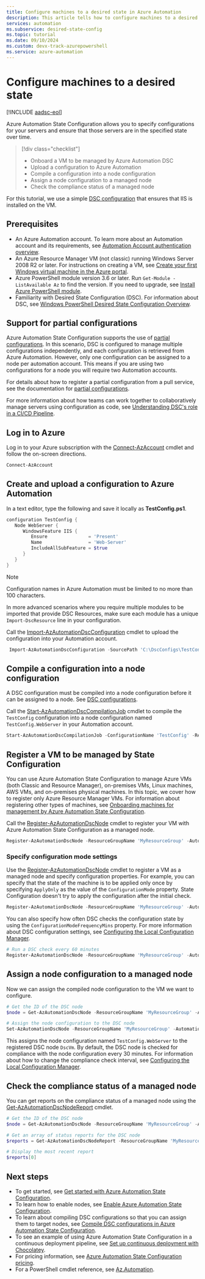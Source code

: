 ```yaml
---
title: Configure machines to a desired state in Azure Automation
description: This article tells how to configure machines to a desired state using Azure Automation State Configuration.
services: automation
ms.subservice: desired-state-config
ms.topic: tutorial
ms.date: 09/10/2024
ms.custom: devx-track-azurepowershell
ms.service: azure-automation
---
```


# Configure machines to a desired state

[!INCLUDE [aadsc-eol](~/includes/dsc-automation/aadsc-eol.md)]

Azure Automation State Configuration allows you to specify configurations for your servers and ensure that those servers are in the specified state over time.

> [!div class="checklist"]
> - Onboard a VM to be managed by Azure Automation DSC
> - Upload a configuration to Azure Automation
> - Compile a configuration into a node configuration
> - Assign a node configuration to a managed node
> - Check the compliance status of a managed node

For this tutorial, we use a simple [DSC configuration](/powershell/dsc/configurations/configurations) that ensures that IIS is installed on the VM.

## Prerequisites

- An Azure Automation account. To learn more about an Automation account and its requirements, see [Automation Account authentication overview](./automation-security-overview.md).
- An Azure Resource Manager VM (not classic) running Windows Server 2008 R2 or later. For instructions on creating a VM, see
  [Create your first Windows virtual machine in the Azure portal](/azure/virtual-machines/windows/quick-create-portal).
- Azure PowerShell module version 3.6 or later. Run `Get-Module -ListAvailable Az` to find the version. If you need to upgrade, see [Install Azure PowerShell module](/powershell/azure/azurerm/install-azurerm-ps).
- Familiarity with Desired State Configuration (DSC). For information about DSC, see [Windows PowerShell Desired State Configuration Overview](/powershell/dsc/overview).

## Support for partial configurations

Azure Automation State Configuration supports the use of
[partial configurations](/powershell/dsc/pull-server/partialconfigs). In this scenario, DSC is configured to manage multiple configurations independently, and each configuration is retrieved from Azure Automation. However, only one configuration can be assigned to a node per automation account. This means if you are using two configurations for a node you will require two Automation accounts.

For details about how to register a partial configuration from a pull service, see the documentation for [partial configurations](/powershell/dsc/pull-server/partialconfigs#partial-configurations-in-pull-mode).

For more information about how teams can work together to collaboratively manage servers using configuration as code, see
[Understanding DSC's role in a CI/CD Pipeline](/powershell/dsc/overview/authoringadvanced).

## Log in to Azure

Log in to your Azure subscription with the [Connect-AzAccount](/powershell/module/Az.Accounts/Connect-AzAccount) cmdlet and follow the on-screen directions.

```powershell
Connect-AzAccount
```

## Create and upload a configuration to Azure Automation

In a text editor, type the following and save it locally as **TestConfig.ps1**.

```powershell
configuration TestConfig {
   Node WebServer {
      WindowsFeature IIS {
         Ensure               = 'Present'
         Name                 = 'Web-Server'
         IncludeAllSubFeature = $true
      }
   }
}
```

> [!NOTE]
> Configuration names in Azure Automation must be limited to no more than 100 characters.
>
> In more advanced scenarios where you require multiple modules to be imported that provide DSC Resources,
> make sure each module has a unique `Import-DscResource` line in your configuration.

Call the [Import-AzAutomationDscConfiguration](/powershell/module/Az.Automation/Import-AzAutomationDscConfiguration) cmdlet to upload the configuration into your Automation account.

```powershell
 Import-AzAutomationDscConfiguration -SourcePath 'C:\DscConfigs\TestConfig.ps1' -ResourceGroupName 'MyResourceGroup' -AutomationAccountName 'myAutomationAccount' -Published
```

## Compile a configuration into a node configuration

A DSC configuration must be compiled into a node configuration before it can be assigned to a node. See [DSC configurations](/powershell/dsc/configurations/configurations).

Call the [Start-AzAutomationDscCompilationJob](/powershell/module/Az.Automation/Start-AzAutomationDscCompilationJob) cmdlet to compile the `TestConfig` configuration into a node configuration named `TestConfig.WebServer` in your Automation account.

```powershell
Start-AzAutomationDscCompilationJob -ConfigurationName 'TestConfig' -ResourceGroupName 'MyResourceGroup' -AutomationAccountName 'myAutomationAccount'
```

## Register a VM to be managed by State Configuration

You can use Azure Automation State Configuration to manage Azure VMs (both Classic and Resource
Manager), on-premises VMs, Linux machines, AWS VMs, and on-premises physical machines. In this
topic, we cover how to register only Azure Resource Manager VMs. For information about registering
other types of machines, see [Onboarding machines for management by Azure Automation State Configuration](automation-dsc-onboarding.md).

Call the [Register-AzAutomationDscNode](/powershell/module/Az.Automation/Register-AzAutomationDscNode) cmdlet to register your VM with Azure Automation State
Configuration as a managed node.

```powershell
Register-AzAutomationDscNode -ResourceGroupName 'MyResourceGroup' -AutomationAccountName 'myAutomationAccount' -AzureVMName 'DscVm'
```

### Specify configuration mode settings

Use the [Register-AzAutomationDscNode](/powershell/module/azurerm.automation/register-azurermautomationdscnode) cmdlet to register a VM as a managed node and specify configuration properties. For
example, you can specify that the state of the machine is to be applied only once by specifying `ApplyOnly` as the value of the `ConfigurationMode` property. State Configuration doesn't try to apply the configuration after the initial check.

```powershell
Register-AzAutomationDscNode -ResourceGroupName 'MyResourceGroup' -AutomationAccountName 'myAutomationAccount' -AzureVMName 'DscVm' -ConfigurationMode 'ApplyOnly'
```

You can also specify how often DSC checks the configuration state by using the `ConfigurationModeFrequencyMins` property. For more information about DSC configuration settings, see [Configuring the Local Configuration Manager](/powershell/dsc/managing-nodes/metaConfig).

```powershell
# Run a DSC check every 60 minutes
Register-AzAutomationDscNode -ResourceGroupName 'MyResourceGroup' -AutomationAccountName 'myAutomationAccount' -AzureVMName 'DscVm' -ConfigurationModeFrequencyMins 60
```

## Assign a node configuration to a managed node

Now we can assign the compiled node configuration to the VM we want to configure.

```powershell
# Get the ID of the DSC node
$node = Get-AzAutomationDscNode -ResourceGroupName 'MyResourceGroup' -AutomationAccountName 'myAutomationAccount' -Name 'DscVm'

# Assign the node configuration to the DSC node
Set-AzAutomationDscNode -ResourceGroupName 'MyResourceGroup' -AutomationAccountName 'myAutomationAccount' -NodeConfigurationName 'TestConfig.WebServer' -NodeId $node.Id
```

This assigns the node configuration named `TestConfig.WebServer` to the registered DSC node `DscVm`. By default, the DSC node is checked for compliance with the node configuration every 30 minutes. For information about how to change the compliance check interval, see
[Configuring the Local Configuration Manager](/powershell/dsc/managing-nodes/metaConfig).

## Check the compliance status of a managed node

You can get reports on the compliance status of a managed node using the [Get-AzAutomationDscNodeReport](/powershell/module/Az.Automation/Get-AzAutomationDscNodeReport) cmdlet.

```powershell
# Get the ID of the DSC node
$node = Get-AzAutomationDscNode -ResourceGroupName 'MyResourceGroup' -AutomationAccountName 'myAutomationAccount' -Name 'DscVm'

# Get an array of status reports for the DSC node
$reports = Get-AzAutomationDscNodeReport -ResourceGroupName 'MyResourceGroup' -AutomationAccountName 'myAutomationAccount' -NodeId $node.Id

# Display the most recent report
$reports[0]
```

## Next steps

- To get started, see [Get started with Azure Automation State Configuration](automation-dsc-getting-started.md).
- To learn how to enable nodes, see [Enable Azure Automation State Configuration](automation-dsc-onboarding.md).
- To learn about compiling DSC configurations so that you can assign them to target nodes, see [Compile DSC configurations in Azure Automation State Configuration](automation-dsc-compile.md).
- To see an example of using Azure Automation State Configuration in a continuous deployment pipeline, see [Set up continuous deployment with Chocolatey](automation-dsc-cd-chocolatey.md).
- For pricing information, see [Azure Automation State Configuration pricing](https://azure.microsoft.com/pricing/details/automation/).
- For a PowerShell cmdlet reference, see [Az.Automation](/powershell/module/az.automation).
